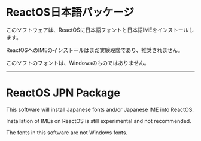 ﻿# ReactOS日本語パッケージ

このソフトウェアは、ReactOSに日本語フォントと日本語IMEをインストールします。

ReactOSへのIMEのインストールはまだ実験段階であり、推奨されません。

このソフトのフォントは、Windowsのものではありません。

---

# ReactOS JPN Package

This software will install Japanese fonts and/or Japanese IME into ReactOS.

Installation of IMEs on ReactOS is still experimental and not recommended.

The fonts in this software are not Windows fonts.
